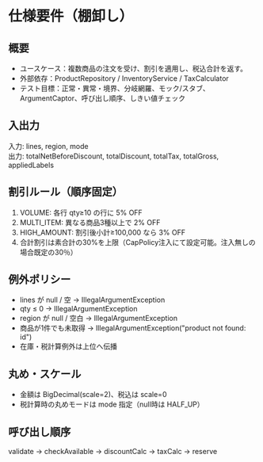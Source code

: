 # 仕様要件（棚卸し）

## 概要
- ユースケース：複数商品の注文を受け、割引を適用し、税込合計を返す。
- 外部依存：ProductRepository / InventoryService / TaxCalculator
- テスト目標：正常・異常・境界、分岐網羅、モック/スタブ、ArgumentCaptor、呼び出し順序、しきい値チェック

## 入出力
入力: lines, region, mode  
出力: totalNetBeforeDiscount, totalDiscount, totalTax, totalGross, appliedLabels

## 割引ルール（順序固定）
1. VOLUME: 各行 qty≥10 の行に 5% OFF  
2. MULTI_ITEM: 異なる商品3種以上で 2% OFF  
3. HIGH_AMOUNT: 割引後小計≥100,000 なら 3% OFF  
4. 合計割引は素合計の30%を上限（CapPolicy注入にて設定可能。注入無しの場合既定の30％）

## 例外ポリシー
- lines が null / 空 → IllegalArgumentException  
- qty ≤ 0 → IllegalArgumentException  
- region が null / 空白 → IllegalArgumentException  
- 商品が1件でも未取得 → IllegalArgumentException("product not found: id")  
- 在庫・税計算例外は上位へ伝播

## 丸め・スケール
- 金額は BigDecimal(scale=2)、税込は scale=0  
- 税計算時の丸めモードは mode 指定（null時は HALF_UP）

## 呼び出し順序
validate → checkAvailable → discountCalc → taxCalc → reserve